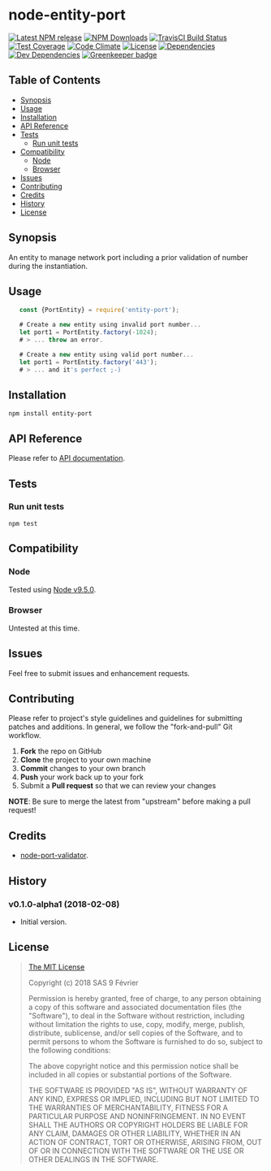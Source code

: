 [npm-badge]: https://img.shields.io/npm/v/entity-port.svg
[npm-badge-url]: https://www.npmjs.com/package/entity-port
[npm-downloads-badge]: https://img.shields.io/npm/dt/entity-port.svg
[npm-downloads-url]: https://npmjs.org/package/entity-port
[travis-badge]: https://img.shields.io/travis/9fv/node-entity-port/master.svg?label=TravisCI
[travis-badge-url]: https://travis-ci.org/9fv/node-entity-port
[circle-badge]: https://circleci.com/gh/9fv/node-entity-port/tree/master.svg?style=svg&circle-token=
[circle-badge-url]: https://circleci.com/gh/9fv/node-entity-port/tree/master
[coveralls-badge]: https://coveralls.io/repos/github/9fv/node-entity-port/badge.svg?branch=master
[coveralls-badge-url]: https://coveralls.io/github/9fv/node-entity-port?branch=master
[codeclimate-badge]: https://img.shields.io/codeclimate/github/9fv/node-entity-port.svg
[codeclimate-badge-url]: https://codeclimate.com/github/9fv/node-entity-port
[ember-observer-badge]: http://emberobserver.com/badges/node-entity-port.svg
[ember-observer-badge-url]: http://emberobserver.com/addons/node-entity-port
[license-badge]: https://img.shields.io/npm/l/entity-port.svg
[license-badge-url]: LICENSE.md
[dependencies-badge]: https://img.shields.io/david/9fv/node-entity-port.svg
[dependencies-badge-url]: https://david-dm.org/9fv/node-entity-port
[devDependencies-badge]: https://img.shields.io/david/dev/9fv/node-entity-port.svg
[devDependencies-badge-url]: https://david-dm.org/9fv/node-entity-port#info=devDependencies
[greenkeeper-badge]: https://badges.greenkeeper.io/9fv/node-entity-port.svg
[greenkeeper-badge-url]: https://greenkeeper.io/


node-entity-port
====================

[![Latest NPM release][npm-badge]][npm-badge-url]
[![NPM Downloads][npm-downloads-badge]][npm-downloads-url]
[![TravisCI Build Status][travis-badge]][travis-badge-url]
[![Test Coverage][coveralls-badge]][coveralls-badge-url]
[![Code Climate][codeclimate-badge]][codeclimate-badge-url]
[![License][license-badge]][license-badge-url]
[![Dependencies][dependencies-badge]][dependencies-badge-url] 
[![Dev Dependencies][devDependencies-badge]][devDependencies-badge-url]
[![Greenkeeper badge][greenkeeper-badge]][greenkeeper-badge-url]

## Table of Contents

* [Synopsis](#synopsis)
* [Usage](#usage)
* [Installation](#installation)
* [API Reference](#api-reference)
* [Tests](#tests)
  * [Run unit tests](#tests_run-unit-tests)
* [Compatibility](#compatibility)
  * [Node](#compatibility_node)
  * [Browser](#compatibility_browser)
* [Issues](#issues)
* [Contributing](#contributing)
* [Credits](#credits)
* [History](#history)
* [License](#license)

## <a name="synopsis"> Synopsis

An entity to manage network port including a prior validation of number during the instantiation.

## <a name="usage"> Usage

```javascript
   const {PortEntity} = require('entity-port');

   # Create a new entity using invalid port number...
   let port1 = PortEntity.factory(-1024);
   # > ... throw an error.

   # Create a new entity using valid port number...
   let port1 = PortEntity.factory('443');
   # > ... and it's perfect ;-)

```

## <a name="installation"> Installation

    npm install entity-port

## <a name="api-reference"> API Reference

Please refer to [API documentation](docs/API.md).

## <a name="test"> Tests

### <a name="tests_run-unit-tests"> Run unit tests

    npm test

## <a name="compatibility"> Compatibility

### <a name="compatibility_node"> Node

Tested using [Node v9.5.0](https://nodejs.org/dist/v9.5.0/docs/api/).

### <a name="compatibility_browser"> Browser

Untested at this time.

## <a name="issues"> Issues

Feel free to submit issues and enhancement requests.

## <a name="contributing"> Contributing

Please refer to project's style guidelines and guidelines for submitting patches and additions. In general, we follow the "fork-and-pull" Git workflow.

 1. **Fork** the repo on GitHub
 2. **Clone** the project to your own machine
 3. **Commit** changes to your own branch
 4. **Push** your work back up to your fork
 5. Submit a **Pull request** so that we can review your changes

**NOTE**: Be sure to merge the latest from "upstream" before making a pull request!

## <a name="credits"> Credits

* [node-port-validator](https://github.com/9fv/node-port-validator).


## <a name="history"> History


### v0.1.0-alpha1 (2018-02-08)

* Initial version.

## <a name="license"> License

>
> [The MIT License](https://opensource.org/licenses/MIT)
>
> Copyright (c) 2018 SAS 9 Février
>
> Permission is hereby granted, free of charge, to any person obtaining a copy
> of this software and associated documentation files (the "Software"), to deal
> in the Software without restriction, including without limitation the rights
> to use, copy, modify, merge, publish, distribute, sublicense, and/or sell
> copies of the Software, and to permit persons to whom the Software is
> furnished to do so, subject to the following conditions:
>
> The above copyright notice and this permission notice shall be included in all
> copies or substantial portions of the Software.
>
> THE SOFTWARE IS PROVIDED "AS IS", WITHOUT WARRANTY OF ANY KIND, EXPRESS OR
> IMPLIED, INCLUDING BUT NOT LIMITED TO THE WARRANTIES OF MERCHANTABILITY,
> FITNESS FOR A PARTICULAR PURPOSE AND NONINFRINGEMENT. IN NO EVENT SHALL THE
>AUTHORS OR COPYRIGHT HOLDERS BE LIABLE FOR ANY CLAIM, DAMAGES OR OTHER
> LIABILITY, WHETHER IN AN ACTION OF CONTRACT, TORT OR OTHERWISE, ARISING FROM,
> OUT OF OR IN CONNECTION WITH THE SOFTWARE OR THE USE OR OTHER DEALINGS IN THE
> SOFTWARE.
>
